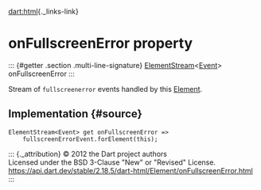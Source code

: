 [dart:html](../../dart-html/dart-html-library){._links-link}

onFullscreenError property
==========================

::: {#getter .section .multi-line-signature}
[ElementStream](../elementstream-class)\<[Event](../event-class)\>
onFullscreenError
:::

Stream of `fullscreenerror` events handled by this
[Element](../element-class).

Implementation {#source}
--------------

``` {.language-dart data-language="dart"}
ElementStream<Event> get onFullscreenError =>
    fullscreenErrorEvent.forElement(this);
```

::: {._attribution}
© 2012 the Dart project authors\
Licensed under the BSD 3-Clause \"New\" or \"Revised\" License.\
<https://api.dart.dev/stable/2.18.5/dart-html/Element/onFullscreenError.html>
:::
